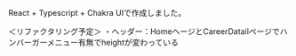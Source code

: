 React + Typescript + Chakra UIで作成しました。

＜リファクタリング予定＞
・ヘッダー：HomeヘージとCareerDatailページでハンバーガーメニュー有無でheightが変わっている